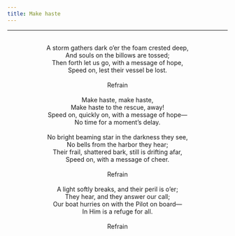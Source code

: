 ```yaml
---
title: Make haste
---
```


---
<center>
<br/>
A storm gathers dark o’er the foam crested deep,<br/>
And souls on the billows are tossed;<br/>
Then forth let us go, with a message of hope,<br/>
Speed on, lest their vessel be lost.<br/>
<br/>
Refrain<br/>
<br/>
Make haste, make haste,<br/>
Make haste to the rescue, away!<br/>
Speed on, quickly on, with a message of hope—<br/>
No time for a moment’s delay.<br/>
<br/>
No bright beaming star in the darkness they see,<br/>
No bells from the harbor they hear;<br/>
Their frail, shattered bark, still is drifting afar,<br/>
Speed on, with a message of cheer.<br/>
<br/>
Refrain<br/>
<br/>
A light softly breaks, and their peril is o’er;<br/>
They hear, and they answer our call;<br/>
Our boat hurries on with the Pilot on board—<br/>
In Him is a refuge for all.<br/>
<br/>
Refrain<br/>

</center>